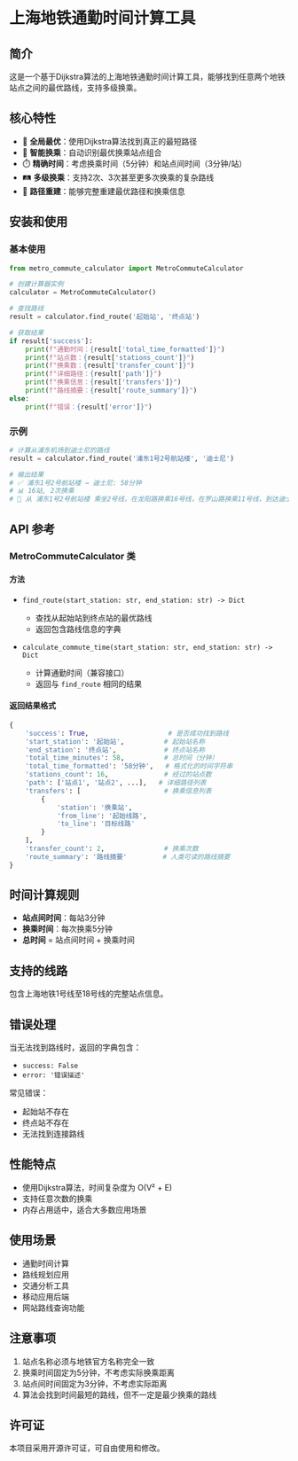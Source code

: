 # 上海地铁通勤时间计算工具

## 简介

这是一个基于Dijkstra算法的上海地铁通勤时间计算工具，能够找到任意两个地铁站点之间的最优路线，支持多级换乘。

## 核心特性

- 🎯 **全局最优**：使用Dijkstra算法找到真正的最短路径
- 🔄 **智能换乘**：自动识别最优换乘站点组合
- ⏱️ **精确时间**：考虑换乘时间（5分钟）和站点间时间（3分钟/站）
- 🛤️ **多级换乘**：支持2次、3次甚至更多次换乘的复杂路线
- 📍 **路径重建**：能够完整重建最优路径和换乘信息

## 安装和使用

### 基本使用

```python
from metro_commute_calculator import MetroCommuteCalculator

# 创建计算器实例
calculator = MetroCommuteCalculator()

# 查找路线
result = calculator.find_route('起始站', '终点站')

# 获取结果
if result['success']:
    print(f"通勤时间：{result['total_time_formatted']}")
    print(f"站点数：{result['stations_count']}")
    print(f"换乘数：{result['transfer_count']}")
    print(f"详细路径：{result['path']}")
    print(f"换乘信息：{result['transfers']}")
    print(f"路线摘要：{result['route_summary']}")
else:
    print(f"错误：{result['error']}")
```

### 示例

```python
# 计算从浦东机场到迪士尼的路线
result = calculator.find_route('浦东1号2号航站楼', '迪士尼')

# 输出结果
# ✅ 浦东1号2号航站楼 → 迪士尼: 58分钟
# 📊 16站, 2次换乘
# 📝 从 浦东1号2号航站楼 乘坐2号线，在龙阳路换乘16号线，在罗山路换乘11号线，到达迪士尼
```

## API 参考

### MetroCommuteCalculator 类

#### 方法

- `find_route(start_station: str, end_station: str) -> Dict`
  - 查找从起始站到终点站的最优路线
  - 返回包含路线信息的字典

- `calculate_commute_time(start_station: str, end_station: str) -> Dict`
  - 计算通勤时间（兼容接口）
  - 返回与 `find_route` 相同的结果

#### 返回结果格式

```python
{
    'success': True,                    # 是否成功找到路线
    'start_station': '起始站',          # 起始站名称
    'end_station': '终点站',            # 终点站名称
    'total_time_minutes': 58,          # 总时间（分钟）
    'total_time_formatted': '58分钟',   # 格式化的时间字符串
    'stations_count': 16,              # 经过的站点数
    'path': ['站点1', '站点2', ...],   # 详细路径列表
    'transfers': [                     # 换乘信息列表
        {
            'station': '换乘站',
            'from_line': '起始线路',
            'to_line': '目标线路'
        }
    ],
    'transfer_count': 2,               # 换乘次数
    'route_summary': '路线摘要'         # 人类可读的路线摘要
}
```

## 时间计算规则

- **站点间时间**：每站3分钟
- **换乘时间**：每次换乘5分钟
- **总时间** = 站点间时间 + 换乘时间

## 支持的线路

包含上海地铁1号线至18号线的完整站点信息。

## 错误处理

当无法找到路线时，返回的字典包含：
- `success: False`
- `error: '错误描述'`

常见错误：
- 起始站不存在
- 终点站不存在
- 无法找到连接路线

## 性能特点

- 使用Dijkstra算法，时间复杂度为 O(V² + E)
- 支持任意次数的换乘
- 内存占用适中，适合大多数应用场景

## 使用场景

- 通勤时间计算
- 路线规划应用
- 交通分析工具
- 移动应用后端
- 网站路线查询功能

## 注意事项

1. 站点名称必须与地铁官方名称完全一致
2. 换乘时间固定为5分钟，不考虑实际换乘距离
3. 站点间时间固定为3分钟，不考虑实际距离
4. 算法会找到时间最短的路线，但不一定是最少换乘的路线

## 许可证

本项目采用开源许可证，可自由使用和修改。
